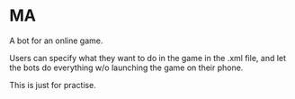 MA
==

A bot for an online game. 

Users can specify what they want to do in the game in the .xml file, and let the bots do everything w/o launching the game on their phone.


This is just for practise.   
